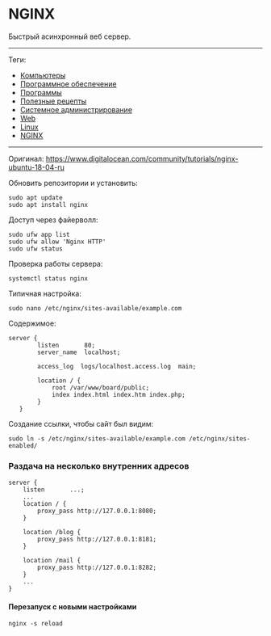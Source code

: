 # NGINX

Быстрый асинхронный веб сервер.

---

Теги:

- [Компьютеры](../../_tags/компьютеры.md)
- [Программное обеспечение](../../_tags/программное%20обеспечение.md)
- [Программы](../../_tags/программы.md)
- [Полезные рецепты](../../_tags/полезные%20рецепты.md)
- [Системное администрирование](../../_tags/системное%20администрирование.md)
- [Web](../../_tags/web.md)
- [Linux](../../_tags/linux.md)
- [NGINX](../../_tags/nginx.md)

---

Оригинал: https://www.digitalocean.com/community/tutorials/nginx-ubuntu-18-04-ru

Обновить репозитории и установить:

```shell
sudo apt update
sudo apt install nginx
```

Доступ через файерволл:

```shell
sudo ufw app list
sudo ufw allow 'Nginx HTTP'
sudo ufw status
```

Проверка работы сервера:

```shell
systemctl status nginx
```

Типичная настройка:

```shell
sudo nano /etc/nginx/sites-available/example.com
```

Содержимое:

```
server {
        listen       80;
        server_name  localhost;

        access_log  logs/localhost.access.log  main;

        location / {
            root /var/www/board/public;
            index index.html index.htm index.php;
        }
   }
```

Создание ссылки, чтобы сайт был видим:

```shell
sudo ln -s /etc/nginx/sites-available/example.com /etc/nginx/sites-enabled/
```

### Раздача на несколько внутренних адресов

```
server {
    listen       ...;
    ...
    location / {
        proxy_pass http://127.0.0.1:8080;
    }
    
    location /blog {
        proxy_pass http://127.0.0.1:8181;
    }

    location /mail {
        proxy_pass http://127.0.0.1:8282;
    }
    ...
}
```

#### Перезапуск с новыми настройками

```shell
nginx -s reload
```
